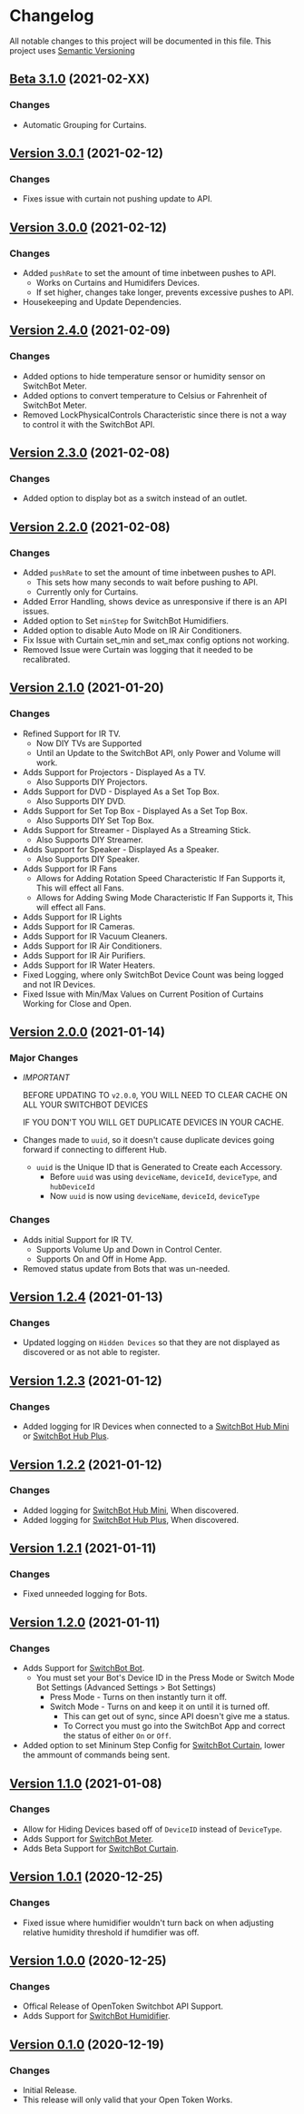 # Changelog

All notable changes to this project will be documented in this file. This project uses [Semantic Versioning](https://semver.org/)

## [Beta 3.1.0](https://github.com/OpenWonderLabs/homebridge-switchbot-openapi/compare/v3.0.1...v3.1.0) (2021-02-XX)

### Changes

- Automatic Grouping for Curtains.

## [Version 3.0.1](https://github.com/OpenWonderLabs/homebridge-switchbot-openapi/compare/v3.0.0...v3.0.1) (2021-02-12)

### Changes

- Fixes issue with curtain not pushing update to API.

## [Version 3.0.0](https://github.com/OpenWonderLabs/homebridge-switchbot-openapi/compare/v2.4.0...v3.0.0) (2021-02-12)

### Changes

- Added `pushRate` to set the amount of time inbetween pushes to API.
  - Works on Curtains and Humidifers Devices.
  - If set higher, changes take longer, prevents excessive pushes to API.
- Housekeeping and Update Dependencies.  

## [Version 2.4.0](https://github.com/OpenWonderLabs/homebridge-switchbot-openapi/compare/v2.3.0...v2.4.0) (2021-02-09)

### Changes

- Added options to hide temperature sensor or humidity sensor on SwitchBot Meter.
- Added options to convert temperature to Celsius or Fahrenheit of SwitchBot Meter.
- Removed LockPhysicalControls Characteristic since there is not a way to control it with the SwitchBot API.

## [Version 2.3.0](https://github.com/OpenWonderLabs/homebridge-switchbot-openapi/compare/v2.2.0...v2.3.0) (2021-02-08)

### Changes

- Added option to display bot as a switch instead of an outlet.

## [Version 2.2.0](https://github.com/OpenWonderLabs/homebridge-switchbot-openapi/compare/v2.1.0...v2.2.0) (2021-02-08)

### Changes

- Added `pushRate` to set the amount of time inbetween pushes to API.
  - This sets how many seconds to wait before pushing to API.
  - Currently only for Curtains.
- Added Error Handling, shows device as unresponsive if there is an API issues.
- Added option to Set `minStep` for SwitchBot Humidifiers.
- Added option to disable Auto Mode on IR Air Conditioners.
- Fix Issue with Curtain set_min and set_max config options not working.
- Removed Issue were Curtain was logging that it needed to be recalibrated.

## [Version 2.1.0](https://github.com/OpenWonderLabs/homebridge-switchbot-openapi/compare/v2.0.0...v2.1.0) (2021-01-20)

### Changes

- Refined Support for IR TV.
  - Now DIY TVs are Supported
  - Until an Update to the SwitchBot API, only Power and Volume will work.
- Adds Support for Projectors - Displayed As a TV.
  - Also Supports DIY Projectors.
- Adds Support for DVD - Displayed As a Set Top Box.
  - Also Supports DIY DVD.
- Adds Support for Set Top Box - Displayed As a Set Top Box.
  - Also Supports DIY Set Top Box.
- Adds Support for Streamer - Displayed As a Streaming Stick.
  - Also Supports DIY Streamer.
- Adds Support for Speaker - Displayed As a Speaker.
  - Also Supports DIY Speaker.
- Adds Support for IR Fans
  - Allows for Adding Rotation Speed Characteristic If Fan Supports it, This will effect all Fans.
  - Allows for Adding Swing Mode Characteristic If Fan Supports it, This will effect all Fans.
- Adds Support for IR Lights
- Adds Support for IR Cameras.
- Adds Support for IR Vacuum Cleaners.
- Adds Support for IR Air Conditioners.
- Adds Support for IR Air Purifiers.
- Adds Support for IR Water Heaters.
- Fixed Logging, where only SwitchBot Device Count was being logged and not IR Devices.
- Fixed Issue with Min/Max Values on Current Position of Curtains Working for Close and Open.

## [Version 2.0.0](https://github.com/OpenWonderLabs/homebridge-switchbot-openapi/compare/v1.2.4...v2.0.0) (2021-01-14)

### Major Changes

- _IMPORTANT_

  BEFORE UPDATING TO `v2.0.0`, YOU WILL NEED TO CLEAR CACHE ON ALL YOUR SWITCHBOT DEVICES

  IF YOU DON'T YOU WILL GET DUPLICATE DEVICES IN YOUR CACHE.

- Changes made to `uuid`, so it doesn't cause duplicate devices going forward if connecting to different Hub.
  - `uuid` is the Unique ID that is Generated to Create each Accessory.
    - Before `uuid` was using `deviceName`, `deviceId`, `deviceType`, and `hubDeviceId`
    - Now `uuid` is now using `deviceName`, `deviceId`, `deviceType`

### Changes

- Adds initial Support for IR TV.
  - Supports Volume Up and Down in Control Center.
  - Supports On and Off in Home App.
- Removed status update from Bots that was un-needed.

## [Version 1.2.4](https://github.com/OpenWonderLabs/homebridge-switchbot-openapi/compare/v1.2.3...v1.2.4) (2021-01-13)

### Changes

- Updated logging on `Hidden Devices` so that they are not displayed as discovered or as not able to register.

## [Version 1.2.3](https://github.com/OpenWonderLabs/homebridge-switchbot-openapi/compare/v1.2.2...v1.2.3) (2021-01-12)

### Changes

- Added logging for IR Devices when connected to a [SwitchBot Hub Mini](https://www.switch-bot.com/products/switchbot-hub-mini) or [SwitchBot Hub Plus](https://www.switch-bot.com/products/switchbot-hub-plus).

## [Version 1.2.2](https://github.com/OpenWonderLabs/homebridge-switchbot-openapi/compare/v1.2.1...v1.2.2) (2021-01-12)

### Changes

- Added logging for [SwitchBot Hub Mini](https://www.switch-bot.com/products/switchbot-hub-mini), When discovered.
- Added logging for [SwitchBot Hub Plus](https://www.switch-bot.com/products/switchbot-hub-plus), When discovered.

## [Version 1.2.1](https://github.com/OpenWonderLabs/homebridge-switchbot-openapi/compare/v1.2.0...v1.2.1) (2021-01-11)

### Changes

- Fixed unneeded logging for Bots.

## [Version 1.2.0](https://github.com/OpenWonderLabs/homebridge-switchbot-openapi/compare/v1.1.0...v1.2.0) (2021-01-11)

### Changes

- Adds Support for [SwitchBot Bot](https://www.switch-bot.com/products/switchbot-bot).
  - You must set your Bot's Device ID in the Press Mode or Switch Mode Bot Settings (Advanced Settings > Bot Settings)
    - Press Mode - Turns on then instantly turn it off.
    - Switch Mode - Turns on and keep it on until it is turned off.
      - This can get out of sync, since API doesn't give me a status.
      - To Correct you must go into the SwitchBot App and correct the status of either `On` or `Off`.
- Added option to set Mininum Step Config for [SwitchBot Curtain](https://www.switch-bot.com/products/switchbot-curtain), lower the ammount of commands being sent.

## [Version 1.1.0](https://github.com/OpenWonderLabs/homebridge-switchbot-openapi/compare/v1.0.1...v1.1.0) (2021-01-08)

### Changes

- Allow for Hiding Devices based off of `DeviceID` instead of `DeviceType`.
- Adds Support for [SwitchBot Meter](https://www.switch-bot.com/products/switchbot-meter).
- Adds Beta Support for [SwitchBot Curtain](https://www.switch-bot.com/products/switchbot-curtain).

## [Version 1.0.1](https://github.com/OpenWonderLabs/homebridge-switchbot-openapi/compare/v1.0.0...v1.0.1) (2020-12-25)

### Changes

- Fixed issue where humidifier wouldn't turn back on when adjusting relative humidity threshold if humdifier was off.

## [Version 1.0.0](https://github.com/OpenWonderLabs/homebridge-switchbot-openapi/compare/v0.1.0...v1.0.0) (2020-12-25)

### Changes

- Offical Release of OpenToken Switchbot API Support.
- Adds Support for [SwitchBot Humidifier](https://www.switch-bot.com/products/switchbot-smart-humidifier).

## [Version 0.1.0](https://github.com/OpenWonderLabs/homebridge-switchbot-openapi/releases/tag/v0.1.0) (2020-12-19)

### Changes

- Initial Release.
- This release will only valid that your Open Token Works.
